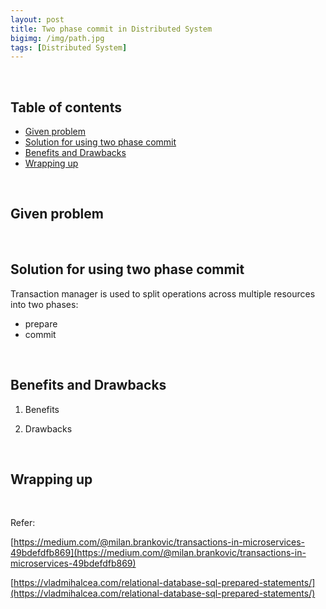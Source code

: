 ```yaml
---
layout: post
title: Two phase commit in Distributed System
bigimg: /img/path.jpg
tags: [Distributed System]
---
```




<br>

## Table of contents
- [Given problem](#given-problem)
- [Solution for using two phase commit](#solution-for-using-two-phase-commit)
- [Benefits and Drawbacks](#benefits-and-drawbacks)
- [Wrapping up](#wrapping-up)


<br>

## Given problem





<br>

## Solution for using two phase commit

Transaction manager is used to split operations across multiple resources into two phases:
- prepare
- commit



<br>

## Benefits and Drawbacks

1. Benefits



2. Drawbacks



<br>

## Wrapping up







<br>

Refer:

[https://medium.com/@milan.brankovic/transactions-in-microservices-49bdefdfb869](https://medium.com/@milan.brankovic/transactions-in-microservices-49bdefdfb869)

[https://vladmihalcea.com/relational-database-sql-prepared-statements/](https://vladmihalcea.com/relational-database-sql-prepared-statements/)

[]()

[]()

[]()